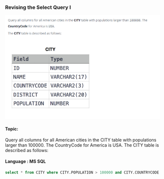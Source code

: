 ### Revising the Select Query I 

<img src="../PIc/1.png" alt="solution">


#### Topic:
Query all columns for all American cities in the CITY table with populations larger than 100000. The CountryCode for America is USA.
The CITY table is described as follows:



#### Language : MS SQL
```sql
select * from CITY where CITY.POPULATION > 100000 and CITY.COUNTRYCODE ='USA'
```

